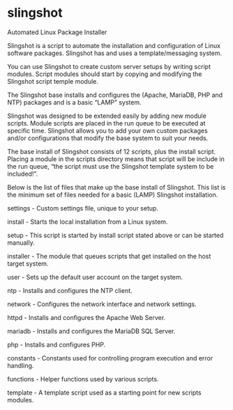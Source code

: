 # slingshot
Automated Linux Package Installer

Slingshot is a script to automate the installation and configuration of Linux software packages. Slingshot has and uses a template/messaging system.

You can use Slingshot to create custom server setups by writing script modules. Script modules should start by copying and modifying the Slingshot script temple module.

The Slingshot base installs and configures the (Apache, MariaDB, PHP and NTP) packages and is a basic “LAMP” system.

Slingshot was designed to be extended easily by adding new module scripts. Module scripts are placed in the run queue to be executed at specific time. Slingshot allows you to add your own custom packages and/or configurations that modify the base system to suit your needs.

The base install of Slingshot consists of 12 scripts, plus the install script. Placing a module in the scripts directory means that script will be include in the run queue, “the script must use the Slingshot template system to be included!”.

Below is the list of files that make up the base install of Slingshot. This list is the minimum set of files needed for a basic (LAMP) Slingshot installation.

settings	-	Custom settings file, unique to your setup.

install	-	Starts the local installation from a Linux system.

setup	-	This script is started by install script stated above or can be started manually.

installer	-	The module that queues scripts that get installed on the host target system.

user	-	Sets up the default user account on the target system.

ntp	-	Installs and configures the NTP client.

network	-	Configures the network interface and network settings.

httpd	-	Installs and configures the Apache Web Server.

mariadb	-	Installs and configures the MariaDB SQL Server.

php	-	Installs and configures PHP.

constants	-	Constants used for controlling program execution and error handling.

functions	-	Helper functions used by various scripts.

template	-	A template script used as a starting point for new scripts modules.

